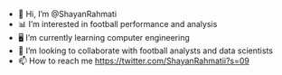 - 👋 Hi, I’m @ShayanRahmati
- 📊 I’m interested in football performance and analysis
- 🖥 I’m currently learning computer engineering
- 🍃 I’m looking to collaborate with football analysts and data scientists
- 📫 How to reach me https://twitter.com/ShayanRahmatii?s=09

<!---
ShayanRahmati/ShayanRahmati is a ✨ special ✨ repository because its `README.md` (this file) appears on your GitHub profile.
You can click the Preview link to take a look at your changes.
--->
